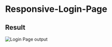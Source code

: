 # Responsive-Login-Page

## Result
![Login Page output](https://user-images.githubusercontent.com/87688597/154233450-87f71af7-345c-45d1-9763-908ddaff1891.PNG)
